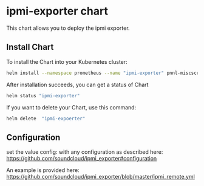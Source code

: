 # ipmi-exporter chart

This chart allows you to deploy the ipmi exporter.

## Install Chart

To install the Chart into your Kubernetes cluster:

```bash
helm install --namespace prometheus --name "ipmi-exporter" pnnl-miscscripts/ipmi-exporter"
```

After installation succeeds, you can get a status of Chart

```bash
helm status "ipmi-exporter"
```

If you want to delete your Chart, use this command:

```bash
helm delete  "ipmi-expoerter"
```

## Configuration
set the value config: with any configuration as described here:
https://github.com/soundcloud/ipmi_exporter#configuration

An example is provided here:
https://github.com/soundcloud/ipmi_exporter/blob/master/ipmi_remote.yml

